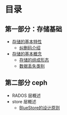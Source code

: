 # 目录
## 第一部分：存储基础
- [存储的基本特性](2019/存储的两个特性.md)
  - [纠删码介绍](/2019/erasure_code.md)
- [存储的基本概念](/2019/存储的几个概念.md)
  - [存储的组成形态](/2019/store_types.md)
  - [数据丢失类别](/2019/data_lose.md)

## 第二部分 ceph
- RADOS 层概述
- store 层概述
  - [BlueStore的设计原则](2019/BlueStore的设计原则.md)
